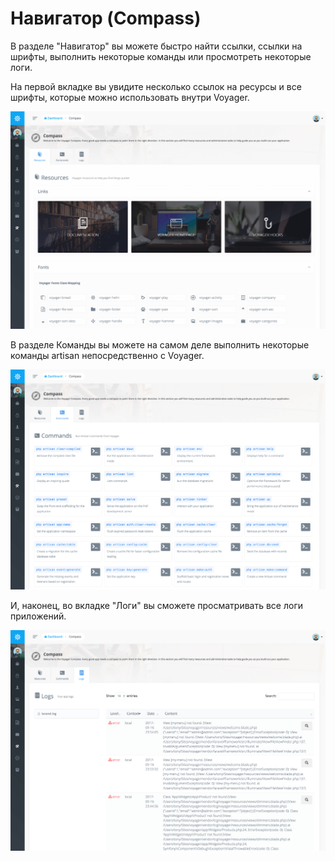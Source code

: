 # Навигатор \(Compass\)

В разделе "Навигатор" вы можете быстро найти ссылки, ссылки на шрифты, выполнить некоторые команды или просмотреть некоторые логи.

На первой вкладке вы увидите несколько ссылок на ресурсы и все шрифты, которые можно использовать внутри Voyager.

![](../.gitbook/assets/compass_1.png)

В разделе Команды вы можете на самом деле выполнить некоторые команды artisan непосредственно с Voyager.

![](../.gitbook/assets/compass_2.png)

И, наконец, во вкладке "Логи" вы сможете просматривать все логи приложений.

![](../.gitbook/assets/compass_3.png)

